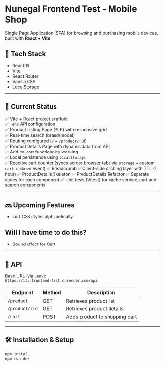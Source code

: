 # Nunegal Frontend Test - Mobile Shop

Single Page Application (SPA) for browsing and purchasing mobile devices, built with **React + Vite**

## 🚀 Tech Stack

- React 19
- Vite
- React Router
- Vanilla CSS
- LocalStorage

---

## 📌 Current Status

✅ Vite + React project scaffold  
✅ `.env` API configuration  
✅ Product Listing Page (PLP) with responsive grid  
✅ Real-time search (brand/model)  
✅ Routing configured (`/` + `/product/:id`)  
✅ Product Details Page with dynamic data from API  
✅ Add-to-cart functionality working  
✅ Local persistence using `localStorage`  
✅ Reactive cart counter (syncs across browser tabs via `storage` + custom `cart-updated` event)
✅ Breadcrumb
✅ Client-side caching layer with TTL (1 hour)
✅ ProductDetails Skeleton
✅ ProductDetails Refactor
✅ Separate styles for each component
✅ Unit tests (Vitest) for cache service, cart and search components

---

## 🔜 Upcoming Features

- sort CSS styles alphabetically

## Will I have time to do this?

- Bound effect for Cart

---

## 🔗 API

Base URL (via `.env`):  
`https://itx-frontend-test.onrender.com/api`

| Endpoint         | Method | Description                  |
|------------------|--------|------------------------------|
| `/product`        | GET    | Retrieves product list        |
| `/product/:id`    | GET    | Retrieves product details     |
| `/cart`           | POST   | Adds product to shopping cart |

---

## 🛠 Installation & Setup

```bash
npm install
npm run dev
